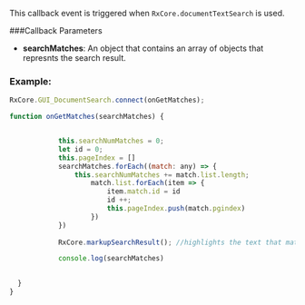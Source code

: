 This callback event is triggered when `RxCore.documentTextSearch` is used.

###Callback Parameters

- **searchMatches**: An object that contains an array of objects that represnts the search result.


### Example:

```javascript
RxCore.GUI_DocumentSearch.connect(onGetMatches);

function onGetMatches(searchMatches) {


            this.searchNumMatches = 0;
            let id = 0;
            this.pageIndex = []
            searchMatches.forEach((match: any) => {
                this.searchNumMatches += match.list.length;
                    match.list.forEach(item => {
                        item.match.id = id
                        id ++;
                        this.pageIndex.push(match.pgindex)
                    })  
            })
            
            RxCore.markupSearchResult(); //highlights the text that matches the search

            console.log(searchMatches)

  
  }
}
```
